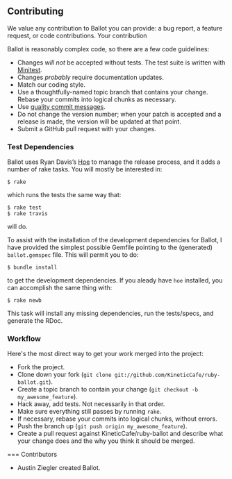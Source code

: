 ## Contributing

We value any contribution to Ballot you can provide: a bug report, a feature
request, or code contributions. Your contribution

Ballot is reasonably complex code, so there are a few code guidelines:

* Changes *will not* be accepted without tests. The test suite is written
  with [Minitest][].
* Changes *probably* require documentation updates.
* Match our coding style.
* Use a thoughtfully-named topic branch that contains your change. Rebase your
  commits into logical chunks as necessary.
* Use [quality commit messages][].
* Do not change the version number; when your patch is accepted and a release
  is made, the version will be updated at that point.
* Submit a GitHub pull request with your changes.

### Test Dependencies

Ballot uses Ryan Davis’s [Hoe][] to manage the release process, and it adds a
number of rake tasks. You will mostly be interested in:

    $ rake

which runs the tests the same way that:

    $ rake test
    $ rake travis

will do.

To assist with the installation of the development dependencies for Ballot, I
have provided the simplest possible Gemfile pointing to the (generated)
`ballot.gemspec` file. This will permit you to do:

    $ bundle install

to get the development dependencies. If you aleady have `hoe` installed, you
can accomplish the same thing with:

    $ rake newb

This task will install any missing dependencies, run the tests/specs, and
generate the RDoc.

### Workflow

Here's the most direct way to get your work merged into the project:

* Fork the project.
* Clone down your fork (`git clone git://github.com/KineticCafe/ruby-ballot.git`).
* Create a topic branch to contain your change (`git checkout -b my_awesome_feature`).
* Hack away, add tests. Not necessarily in that order.
* Make sure everything still passes by running `rake`.
* If necessary, rebase your commits into logical chunks, without errors.
* Push the branch up (`git push origin my_awesome_feature`).
* Create a pull request against KineticCafe/ruby-ballot and describe
  what your change does and the why you think it should be merged.

=== Contributors

* Austin Ziegler created Ballot.

[Minitest]: https://github.com/seattlerb/minitest
[quality commit messages]: http://tbaggery.com/2008/04/19/a-note-about-git-commit-messages.html
[Hoe]: https://github.com/seattlerb/hoe
[kccoc]: https://github.com/KineticCafe/code-of-conduct
